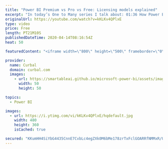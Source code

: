 ```yaml
---
title: "Power BI Premium vs Pro vs Free: Licensing models explained"
excerpt: "In today’s One to Many series I talk about: 01:36 How Power BI started 04:10 The need for a new pricing model 05:50 Power BI Free and Pro features before and after the update 08:20 Power BI Premium features 10:52 Power BI Premium roadmap 16:50 Power BI Premium pricing  Some useful links: Power BI Lite"
originalUrl: https://youtube.com/watch?v=kKLKv4QPlxE
type: video
price: Free
length: PT21M10S
publishedDateTime: 2020-04-14T08:16:54Z
heat: 50

featuredContent: "<iframe width=\"800\" height=\"500\" frameborder=\"0\" src=\"https://www.youtube.com/embed/kKLKv4QPlxE\" allow=\"accelerometer; autoplay; encrypted-media; gyroscope; picture-in-picture\" allowfullscreen></iframe>"

provider:
  name: Curbal
  domain: curbal.com
  images:
    - url: https://smartableai.github.io/microsoft-power-bi/assets/images/organizations/curbal.com-50x50.jpg
      width: 50
      height: 50

topics:
  - Power BI

images:
  - url: https://i.ytimg.com/vi/kKLKv4QPlxE/hqdefault.jpg
    width: 480
    height: 360
    isCached: true

secured: "KKumHH4SiYbG4435CnnE7CvbLc4egZXk0M6bMe178zrTxFclGOARRfNMMxR/UXIXn+VzTqcEZBwsT19eyZ/N1zNE1uy5XIIRVhA1XY+o8YSGOholMy0jSRS5T+Y93Q6CVnnGmDGUGGLOKDynmFEXwERu/fQH8Z7iAkZmTHTt7PMe8BkvoTnS5XcTlunj2pICh186wrygaccGO973aEejR+celv6fpH7BhTeUbCJ+sAr5iHP7gECrYLINA5CnApcUu0OmzEZx3b62B5KVh4j96zdjea0LlY4kNfc3EabOobFRVKV5e2InCKvuFHWRAtmdCWPLX8BiTfsBLTWLCpW0f4ZaFwT6USsPG7CscELn4Qm+pMJlk8GiVrckrX3RbYOalhl7oTBrlhEmLn47fOsS3Xc6KZr8rM/gwHYLlu4sW9M=;llrl5/xM/y4AZxJEUxaDjw=="
---
```


